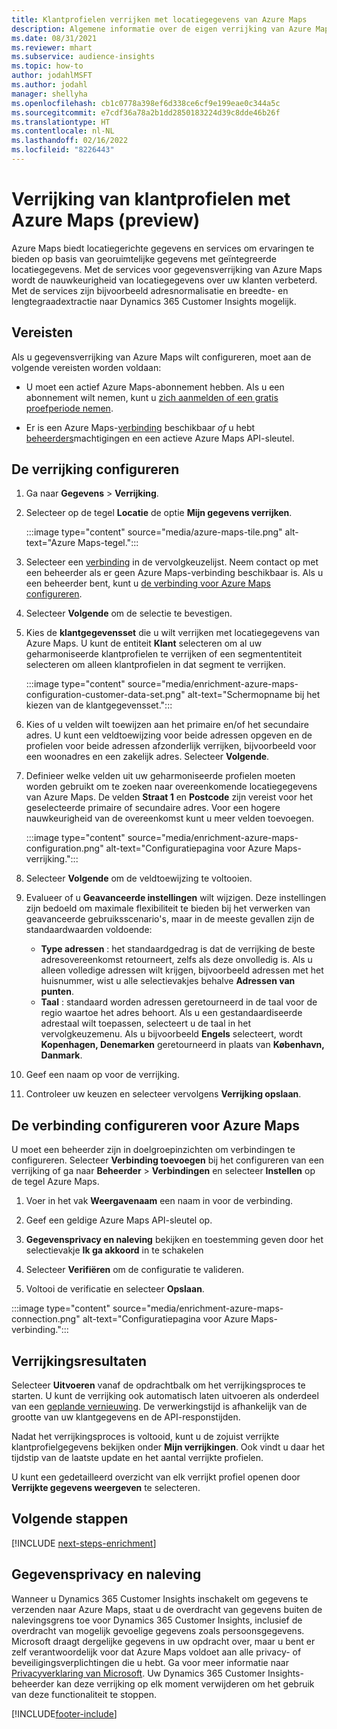 ```yaml
---
title: Klantprofielen verrijken met locatiegegevens van Azure Maps
description: Algemene informatie over de eigen verrijking van Azure Maps.
ms.date: 08/31/2021
ms.reviewer: mhart
ms.subservice: audience-insights
ms.topic: how-to
author: jodahlMSFT
ms.author: jodahl
manager: shellyha
ms.openlocfilehash: cb1c0778a398ef6d338ce6cf9e199eae0c344a5c
ms.sourcegitcommit: e7cdf36a78a2b1dd2850183224d39c8dde46b26f
ms.translationtype: HT
ms.contentlocale: nl-NL
ms.lasthandoff: 02/16/2022
ms.locfileid: "8226443"
---
```

# <a name="enrichment-of-customer-profiles-with-azure-maps-preview"></a>Verrijking van klantprofielen met Azure Maps (preview)

Azure Maps biedt locatiegerichte gegevens en services om ervaringen te bieden op basis van georuimtelijke gegevens met geïntegreerde locatiegegevens. Met de services voor gegevensverrijking van Azure Maps wordt de nauwkeurigheid van locatiegegevens over uw klanten verbeterd. Met de services zijn bijvoorbeeld adresnormalisatie en breedte- en lengtegraadextractie naar Dynamics 365 Customer Insights mogelijk.

## <a name="prerequisites"></a>Vereisten

Als u gegevensverrijking van Azure Maps wilt configureren, moet aan de volgende vereisten worden voldaan:

- U moet een actief Azure Maps-abonnement hebben. Als u een abonnement wilt nemen, kunt u [zich aanmelden of een gratis proefperiode nemen](https://azure.microsoft.com/services/azure-maps/).

- Er is een Azure Maps-[verbinding](connections.md) beschikbaar *of* u hebt [beheerders](permissions.md#administrator)machtigingen en een actieve Azure Maps API-sleutel.

## <a name="configure-the-enrichment"></a>De verrijking configureren

1. Ga naar **Gegevens** > **Verrijking**. 

1. Selecteer op de tegel **Locatie** de optie **Mijn gegevens verrijken**.

   :::image type="content" source="media/azure-maps-tile.png" alt-text="Azure Maps-tegel.":::

1. Selecteer een [verbinding](connections.md) in de vervolgkeuzelijst. Neem contact op met een beheerder als er geen Azure Maps-verbinding beschikbaar is. Als u een beheerder bent, kunt u [de verbinding voor Azure Maps configureren](#configure-the-connection-for-azure-maps). 

1. Selecteer **Volgende** om de selectie te bevestigen.

1. Kies de **klantgegevensset** die u wilt verrijken met locatiegegevens van Azure Maps. U kunt de entiteit **Klant** selecteren om al uw geharmoniseerde klantprofielen te verrijken of een segmententiteit selecteren om alleen klantprofielen in dat segment te verrijken.

    :::image type="content" source="media/enrichment-azure-maps-configuration-customer-data-set.png" alt-text="Schermopname bij het kiezen van de klantgegevensset.":::

1. Kies of u velden wilt toewijzen aan het primaire en/of het secundaire adres. U kunt een veldtoewijzing voor beide adressen opgeven en de profielen voor beide adressen afzonderlijk verrijken, bijvoorbeeld voor een woonadres en een zakelijk adres. Selecteer **Volgende**.

1. Definieer welke velden uit uw geharmoniseerde profielen moeten worden gebruikt om te zoeken naar overeenkomende locatiegegevens van Azure Maps. De velden **Straat 1** en **Postcode** zijn vereist voor het geselecteerde primaire of secundaire adres. Voor een hogere nauwkeurigheid van de overeenkomst kunt u meer velden toevoegen.

   :::image type="content" source="media/enrichment-azure-maps-configuration.png" alt-text="Configuratiepagina voor Azure Maps-verrijking.":::

1. Selecteer **Volgende** om de veldtoewijzing te voltooien.

1. Evalueer of u **Geavanceerde instellingen** wilt wijzigen. Deze instellingen zijn bedoeld om maximale flexibiliteit te bieden bij het verwerken van geavanceerde gebruiksscenario's, maar in de meeste gevallen zijn de standaardwaarden voldoende:
   - **Type adressen** : het standaardgedrag is dat de verrijking de beste adresovereenkomst retourneert, zelfs als deze onvolledig is. Als u alleen volledige adressen wilt krijgen, bijvoorbeeld adressen met het huisnummer, wist u alle selectievakjes behalve **Adressen van punten**. 
   - **Taal** : standaard worden adressen geretourneerd in de taal voor de regio waartoe het adres behoort. Als u een gestandaardiseerde adrestaal wilt toepassen, selecteert u de taal in het vervolgkeuzemenu. Als u bijvoorbeeld **Engels** selecteert, wordt **Kopenhagen, Denemarken** geretourneerd in plaats van **København, Danmark**.

1. Geef een naam op voor de verrijking.

1. Controleer uw keuzen en selecteer vervolgens **Verrijking opslaan**.

## <a name="configure-the-connection-for-azure-maps"></a>De verbinding configureren voor Azure Maps

U moet een beheerder zijn in doelgroepinzichten om verbindingen te configureren. Selecteer **Verbinding toevoegen** bij het configureren van een verrijking of ga naar **Beheerder** > **Verbindingen** en selecteer **Instellen** op de tegel Azure Maps.

1. Voer in het vak **Weergavenaam** een naam in voor de verbinding.

1. Geef een geldige Azure Maps API-sleutel op.

1. **Gegevensprivacy en naleving** bekijken en toestemming geven door het selectievakje **Ik ga akkoord** in te schakelen

1. Selecteer **Verifiëren** om de configuratie te valideren.

1. Voltooi de verificatie en selecteer **Opslaan**.

:::image type="content" source="media/enrichment-azure-maps-connection.png" alt-text="Configuratiepagina voor Azure Maps-verbinding.":::

## <a name="enrichment-results"></a>Verrijkingsresultaten

Selecteer **Uitvoeren** vanaf de opdrachtbalk om het verrijkingsproces te starten. U kunt de verrijking ook automatisch laten uitvoeren als onderdeel van een [geplande vernieuwing](system.md#schedule-tab). De verwerkingstijd is afhankelijk van de grootte van uw klantgegevens en de API-responstijden.

Nadat het verrijkingsproces is voltooid, kunt u de zojuist verrijkte klantprofielgegevens bekijken onder **Mijn verrijkingen**. Ook vindt u daar het tijdstip van de laatste update en het aantal verrijkte profielen.

U kunt een gedetailleerd overzicht van elk verrijkt profiel openen door **Verrijkte gegevens weergeven** te selecteren.

## <a name="next-steps"></a>Volgende stappen

[!INCLUDE [next-steps-enrichment](../includes/next-steps-enrichment.md)]

## <a name="data-privacy-and-compliance"></a>Gegevensprivacy en naleving

Wanneer u Dynamics 365 Customer Insights inschakelt om gegevens te verzenden naar Azure Maps, staat u de overdracht van gegevens buiten de nalevingsgrens toe voor Dynamics 365 Customer Insights, inclusief de overdracht van mogelijk gevoelige gegevens zoals persoonsgegevens. Microsoft draagt dergelijke gegevens in uw opdracht over, maar u bent er zelf verantwoordelijk voor dat Azure Maps voldoet aan alle privacy- of beveiligingsverplichtingen die u hebt. Ga voor meer informatie naar [Privacyverklaring van Microsoft](https://go.microsoft.com/fwlink/?linkid=396732).
Uw Dynamics 365 Customer Insights-beheerder kan deze verrijking op elk moment verwijderen om het gebruik van deze functionaliteit te stoppen.

[!INCLUDE[footer-include](../includes/footer-banner.md)]
